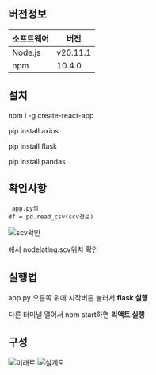 ## 버전정보

| 소프트웨어  | 버전      |
|-------------|-----------|
| Node.js     | v20.11.1  |
| npm         | 10.4.0    |

## 설치
npm i -g create-react-app

pip install axios

pip install flask

pip install pandas

## 확인사항
<pre>
<code> app.py의
df = pd.read_csv(scv경로)</code>
</pre>

![scv확인](https://github.com/juhyunk0820/Capstone/assets/52120957/4e6c2c0a-f0cd-49d0-93a8-e44458835ea2)

에서 nodelatlng.scv위치 확인

## 실행법
app.py 오른쪽 위에 시작버튼 눌러서 <b>flask 실행</b>

다른 터미널 열어서 npm start하면 <b>리액트 실행</b>

## 구성
![미래로](https://github.com/juhyunk0820/Capstone/assets/52120957/117b15ef-69e5-4f93-911f-2c1d2433035e)
![설계도](https://github.com/juhyunk0820/Capstone/assets/52120957/6e27e7a6-0e28-41ea-9ce9-eeeff616b1d9)